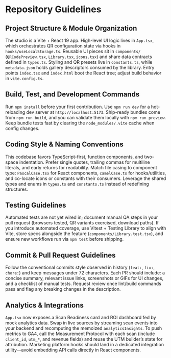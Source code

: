 # Repository Guidelines

## Project Structure & Module Organization
The studio is a Vite + React 19 app. High-level UI logic lives in `App.tsx`, which orchestrates QR configuration state via hooks in `hooks/useLocalStorage.ts`. Reusable UI pieces sit in `components/` (`QRCodePreview.tsx`, `Library.tsx`, `icons.tsx`) and share data contracts defined in `types.ts`. Styling and QR presets live in `constants.ts`, while `metadata.json` holds gallery descriptors consumed by the library. Entry points `index.tsx` and `index.html` boot the React tree; adjust build behavior in `vite.config.ts`.

## Build, Test, and Development Commands
Run `npm install` before your first contribution. Use `npm run dev` for a hot-reloading dev server at `http://localhost:5173`. Ship-ready bundles come from `npm run build`, and you can validate them locally with `npm run preview`. Keep bundle tests fast by clearing the `node_modules/.vite` cache when config changes.

## Coding Style & Naming Conventions
This codebase favors TypeScript-first, function components, and two-space indentation. Prefer single quotes, trailing commas for multiline literals, and early returns for readability. Match file casing to component type: `PascalCase.tsx` for React components, `camelCase.ts` for hooks/utilities, and co-locate icons or constants with their consumers. Leverage the shared types and enums in `types.ts` and `constants.ts` instead of redefining structures.

## Testing Guidelines
Automated tests are not yet wired in; document manual QA steps in your pull request (browsers tested, QR variants exercised, download paths). If you introduce automated coverage, use Vitest + Testing Library to align with Vite, store specs alongside the feature (`components/Library.test.tsx`), and ensure new workflows run via `npm test` before shipping.

## Commit & Pull Request Guidelines
Follow the conventional commits style observed in history (`feat:`, `fix:`, `chore:`) and keep messages under 72 characters. Each PR should include: a concise summary, relevant issue links, screenshots or GIFs for UI changes, and a checklist of manual tests. Request review once lint/build commands pass and flag any breaking changes in the description.

## Analytics & Integrations
`App.tsx` now exposes a Scan Readiness card and ROI dashboard fed by mock analytics data. Swap in live sources by streaming scan events into your backend and recomputing the memoized `analyticsInsights`. To push metrics to GA4, call the Measurement Protocol with each scan (include `client_id`, `utm_*`, and revenue fields) and reuse the UTM builder’s state for attribution. Marketing platform hooks should land in a dedicated integration utility—avoid embedding API calls directly in React components.
